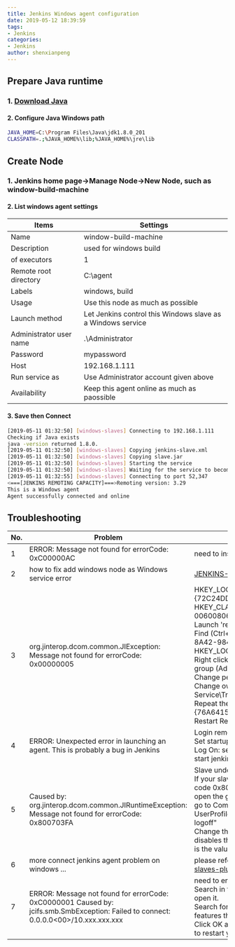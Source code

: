 ```yaml
---
title: Jenkins Windows agent configuration
date: 2019-05-12 18:39:59
tags:
- Jenkins
categories:
- Jenkins
author: shenxianpeng
---
```


## Prepare Java runtime

### 1. [Download Java](https://www.java.com/en/download/)

#### 2. Configure Java Windows path

```bash
JAVA_HOME=C:\Program Files\Java\jdk1.8.0_201
CLASSPATH=.;%JAVA_HOME%\lib;%JAVA_HOME%\jre\lib
```

## Create Node

### 1. Jenkins home page->Manage Node->New Node, such as window-build-machine

#### 2. List windows agent settings

| Items | Settings |
|---|---|
| Name | window-build-machine |
| Description | used for windows build |
| of executors | 1 |
| Remote root directory | C:\agent |
| Labels | windows, build |
| Usage | Use this node as much as possible  |
| Launch method| Let Jenkins control this Windows slave as a Windows service |
| Administrator user name | .\Administrator |
| Password | mypassword |
| Host | 192.168.1.111 |
| Run service as | Use Administrator account given above |
| Availability | Keep this agent online as much as paossible |

#### 3. Save then Connect

```bash
[2019-05-11 01:32:50] [windows-slaves] Connecting to 192.168.1.111
Checking if Java exists
java -version returned 1.8.0.
[2019-05-11 01:32:50] [windows-slaves] Copying jenkins-slave.xml
[2019-05-11 01:32:50] [windows-slaves] Copying slave.jar
[2019-05-11 01:32:50] [windows-slaves] Starting the service
[2019-05-11 01:32:50] [windows-slaves] Waiting for the service to become ready
[2019-05-11 01:32:55] [windows-slaves] Connecting to port 52,347
<===[JENKINS REMOTING CAPACITY]===>Remoting version: 3.29
This is a Windows agent
Agent successfully connected and online
```

## Troubleshooting

| No. | Problem  | how to fix |
|---|---|---|
|1 | ERROR: Message not found for errorCode: 0xC00000AC  | need to install JDK, and config JAVA environment variable|
|2 | how to fix add windows node as Windows service error | [JENKINS-16418](https://issues.jenkins-ci.org/browse/JENKINS-16418) |
|3 | org.jinterop.dcom.common.JIException: Message not found for errorCode: 0x00000005 | HKEY_LOCAL_MACHINE\SOFTWARE\Classes\Wow6432Node\CLSID {72C24DD5-D70A-438B-8A42-98424B88AFB8} <br> HKEY_CLASSES_ROOT\CLSID{76A64158-CB41-11D1-8B02-00600806D9B6} <br>Launch 'regedit' (as Administrator) <br>Find (Ctrl+F) the following registry key: "{72C24DD5-D70A-438B-8A42-98424B88AFB8}" in HKEY_LOCAL_MACHINE\SOFTWARE\Classes\Wow6432Node\CLSID\ <br>Right click and select 'Permissions', Change owner to administrators group (Advanced...). <br>Change permissions for administrators group. Grant Full Control <br>Change owner back to TrustedInstaller (user is "NT Service\TrustedInstaller" on local machine)<br>Repeat the steps above for HKEY_CLASSES_ROOT\CLSID {76A64158-CB41-11D1-8B02-00600806D9B6} <br>Restart Remote Registry Service (Administrative Tools / Services) |
|4 | ERROR: Unexpected error in launching an agent. This is probably a bug in Jenkins| Login remote machine and open Services find jenkinsslave-C__agent <br>Set startup type: Automatic <br>Log On: select This account, type correct account and password <br>start jenkinsslave-C__agent |
|5 | Caused by: org.jinterop.dcom.common.JIRuntimeException: Message not found for errorCode: 0x800703FA | Slave under domain account <br>If your slave is running under a domain account and you get an error code 0x800703FA, change a group policy: <br>open the group policy editor (gpedit.msc) <br>go to Computer Configuration->Administrative Templates->System-> UserProfiles, "Do not forcefully unload the user registry at user logoff" <br>Change the setting from "Not Configured" to "Enabled", which disables the new User Profile Service feature ('DisableForceUnload' is the value added to the registry) |
|6 | more connect jenkins agent problem on windows ... | please refer to this link https://github.com/jenkinsci/windows-slaves-plugin/blob/master/docs/troubleshooting.adoc |
|7 | ERROR: Message not found for errorCode: 0xC0000001 Caused by: jcifs.smb.SmbException: Failed to connect: 0.0.0.0<00>/10.xxx.xxx.xxx | need to enable SMB1 <br>Search in the start menu for ‘Turn Windows features on or off’ and open it. <br>Search for ‘SMB1.0/CIFS File Sharing Support’ in the list of optional features that appears, and select the checkbox next to it. <br>Click OK and Windows will add the selected feature. You’ll be asked to restart your computer as part of this process |
